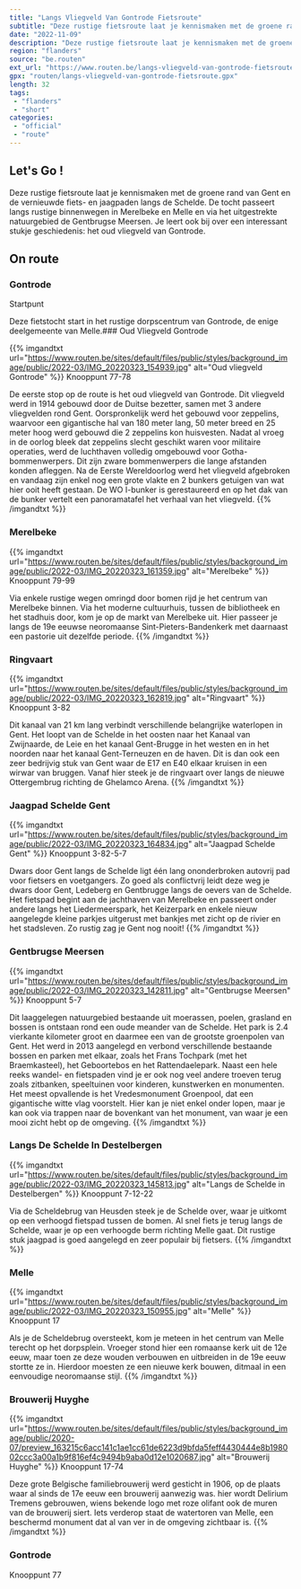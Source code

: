 ```yaml
---
title: "Langs Vliegveld Van Gontrode Fietsroute"
subtitle: "Deze rustige fietsroute laat je kennismaken met de groene rand van Gent en de vernieuwde fiets- en jaagpaden langs de Schelde"
date: "2022-11-09"
description: "Deze rustige fietsroute laat je kennismaken met de groene rand van Gent en de vernieuwde fiets- en jaagpaden langs de Schelde"
region: "flanders"
source: "be.routen"
ext_url: "https://www.routen.be/langs-vliegveld-van-gontrode-fietsroute"
gpx: "routen/langs-vliegveld-van-gontrode-fietsroute.gpx"
length: 32
tags:
 - "flanders"
 - "short"
categories:
 - "official"
 - "route"
---
```


## Let's Go ! 

Deze rustige fietsroute laat je kennismaken met de groene rand van Gent en de vernieuwde fiets- en jaagpaden langs de Schelde. De tocht passeert langs rustige binnenwegen in Merelbeke en Melle en via het uitgestrekte natuurgebied de Gentbrugse Meersen. Je leert ook bij over een interessant stukje geschiedenis: het oud vliegveld van Gontrode.

## On route

### Gontrode

Startpunt

Deze fietstocht start in het rustige dorpscentrum van Gontrode, de enige deelgemeente van Melle.### Oud Vliegveld Gontrode

{{% imgandtxt url="https://www.routen.be/sites/default/files/public/styles/background_image/public/2022-03/IMG_20220323_154939.jpg" alt="Oud vliegveld Gontrode" %}}
Knooppunt 77-78

De eerste stop op de route is het oud vliegveld van Gontrode. Dit vliegveld werd in 1914 gebouwd door de Duitse bezetter, samen met 3 andere vliegvelden rond Gent. Oorspronkelijk werd het gebouwd voor zeppelins, waarvoor een gigantische hal van 180 meter lang, 50 meter breed en 25 meter hoog werd gebouwd die 2 zeppelins kon huisvesten. Nadat al vroeg in de oorlog bleek dat zeppelins slecht geschikt waren voor militaire operaties, werd de luchthaven volledig omgebouwd voor Gotha-bommenwerpers. Dit zijn zware bommenwerpers die lange afstanden konden afleggen. Na de Eerste Wereldoorlog werd het vliegveld afgebroken en vandaag zijn enkel nog een grote vlakte en 2 bunkers getuigen van wat hier ooit heeft gestaan. De WO I-bunker is gerestaureerd en op het dak van de bunker vertelt een panoramatafel het verhaal van het vliegveld.
{{% /imgandtxt %}}

### Merelbeke

{{% imgandtxt url="https://www.routen.be/sites/default/files/public/styles/background_image/public/2022-03/IMG_20220323_161359.jpg" alt="Merelbeke" %}}
Knooppunt 79-99

Via enkele rustige wegen omringd door bomen rijd je het centrum van Merelbeke binnen. Via het moderne cultuurhuis, tussen de bibliotheek en het stadhuis door, kom je op de markt van Merelbeke uit. Hier passeer je langs de 19e eeuwse neoromaanse Sint-Pieters-Bandenkerk met daarnaast een pastorie uit dezelfde periode.
{{% /imgandtxt %}}

### Ringvaart

{{% imgandtxt url="https://www.routen.be/sites/default/files/public/styles/background_image/public/2022-03/IMG_20220323_162819.jpg" alt="Ringvaart" %}}
Knooppunt 3-82

Dit kanaal van 21 km lang verbindt verschillende belangrijke waterlopen in Gent. Het loopt van de Schelde in het oosten naar het Kanaal van Zwijnaarde, de Leie en het kanaal Gent-Brugge in het westen en in het noorden naar het kanaal Gent-Terneuzen en de haven. Dit is dan ook een zeer bedrijvig stuk van Gent waar de E17 en E40 elkaar kruisen in een wirwar van bruggen. Vanaf hier steek je de ringvaart over langs de nieuwe Ottergembrug richting de Ghelamco Arena.
{{% /imgandtxt %}}

### Jaagpad Schelde Gent

{{% imgandtxt url="https://www.routen.be/sites/default/files/public/styles/background_image/public/2022-03/IMG_20220323_164834.jpg" alt="Jaagpad Schelde Gent" %}}
Knooppunt 3-82-5-7

Dwars door Gent langs de Schelde ligt één lang ononderbroken autovrij pad voor fietsers en voetgangers. Zo goed als conflictvrij leidt deze weg je dwars door Gent, Ledeberg en Gentbrugge langs de oevers van de Schelde. Het fietspad begint aan de jachthaven van Merelbeke en passeert onder andere langs het Liedermeerspark, het Keizerpark en enkele nieuw aangelegde kleine parkjes uitgerust met bankjes met zicht op de rivier en het stadsleven. Zo rustig zag je Gent nog nooit!
{{% /imgandtxt %}}

### Gentbrugse Meersen

{{% imgandtxt url="https://www.routen.be/sites/default/files/public/styles/background_image/public/2022-03/IMG_20220323_142811.jpg" alt="Gentbrugse Meersen" %}}
Knooppunt 5-7

Dit laaggelegen natuurgebied bestaande uit moerassen, poelen, grasland en bossen is ontstaan rond een oude meander van de Schelde. Het park is 2.4 vierkante kilometer groot en daarmee een van de grootste groenpolen van Gent. Het werd in 2013 aangelegd en verbond verschillende bestaande bossen en parken met elkaar, zoals het Frans Tochpark (met het Braemkasteel), het Geboortebos en het Rattendaelepark. Naast een hele reeks wandel- en fietspaden vind je er ook nog veel andere troeven terug zoals zitbanken, speeltuinen voor kinderen, kunstwerken en monumenten. Het meest opvallende is het Vredesmonument Groenpool, dat een gigantische witte vlag voorstelt. Hier kan je niet enkel onder lopen, maar je kan ook via trappen naar de bovenkant van het monument, van waar je een mooi zicht hebt op de omgeving.
{{% /imgandtxt %}}

### Langs De Schelde In Destelbergen

{{% imgandtxt url="https://www.routen.be/sites/default/files/public/styles/background_image/public/2022-03/IMG_20220323_145813.jpg" alt="Langs de Schelde in Destelbergen" %}}
Knooppunt 7-12-22

Via de Scheldebrug van Heusden steek je de Schelde over, waar je uitkomt op een verhoogd fietspad tussen de bomen. Al snel fiets je terug langs de Schelde, waar je op een verhoogde berm richting Melle gaat. Dit rustige stuk jaagpad is goed aangelegd en zeer populair bij fietsers.
{{% /imgandtxt %}}

### Melle

{{% imgandtxt url="https://www.routen.be/sites/default/files/public/styles/background_image/public/2022-03/IMG_20220323_150955.jpg" alt="Melle" %}}
Knooppunt 17

Als je de Scheldebrug oversteekt, kom je meteen in het centrum van Melle terecht op het dorpsplein. Vroeger stond hier een romaanse kerk uit de 12e eeuw, maar toen ze deze wouden verbouwen en uitbreiden in de 19e eeuw stortte ze in. Hierdoor moesten ze een nieuwe kerk bouwen, ditmaal in een eenvoudige neoromaanse stijl.
{{% /imgandtxt %}}

### Brouwerij Huyghe

{{% imgandtxt url="https://www.routen.be/sites/default/files/public/styles/background_image/public/2020-07/preview_163215c6acc141c1ae1cc61de6223d9bfda5feff4430444e8b198002ccc3a00a1b9f816ef4c9494b9aba0d12e1020687.jpg" alt="Brouwerij Huyghe" %}}
Knooppunt 17-74

Deze grote Belgische familiebrouwerij werd gesticht in 1906, op de plaats waar al sinds de 17e eeuw een brouwerij aanwezig was. hier wordt Delirium Tremens gebrouwen, wiens bekende logo met roze olifant ook de muren van de brouwerij siert. Iets verderop staat de watertoren van Melle, een beschermd monument dat al van ver in de omgeving zichtbaar is.
{{% /imgandtxt %}}

### Gontrode

Knooppunt 77


